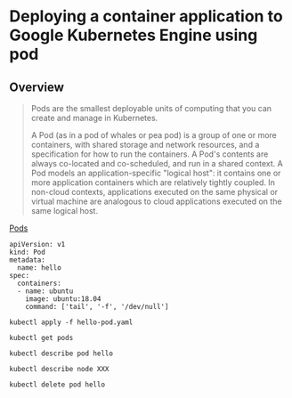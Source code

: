 # Deploying a container application to Google Kubernetes Engine using pod

## Overview

> Pods are the smallest deployable units of computing that you can create and manage in Kubernetes.
>
> A Pod (as in a pod of whales or pea pod) is a group of one or more containers, with shared storage and network resources, and a specification for how to run the containers. A Pod's contents are always co-located and co-scheduled, and run in a shared context. A Pod models an application-specific "logical host": it contains one or more application containers which are relatively tightly coupled. In non-cloud contexts, applications executed on the same physical or virtual machine are analogous to cloud applications executed on the same logical host.

[Pods](https://kubernetes.io/docs/concepts/workloads/pods/)

```
apiVersion: v1
kind: Pod
metadata:
  name: hello
spec:
  containers:
  - name: ubuntu
    image: ubuntu:18.04
    command: ['tail', '-f', '/dev/null']
```

```
kubectl apply -f hello-pod.yaml
```

```
kubectl get pods
```

```
kubectl describe pod hello
```

```
kubectl describe node XXX
```

```
kubectl delete pod hello
```
